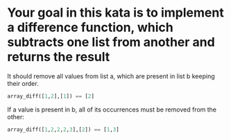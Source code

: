 # Your goal in this kata is to implement a difference function, which subtracts one list from another and returns the result

It should remove all values from list a, which are present in list b keeping their order.

```py
array_diff([1,2],[1]) == [2]
```

If a value is present in b, all of its occurrences must be removed from the other:

```py
array_diff([1,2,2,2,3],[2]) == [1,3]
```
